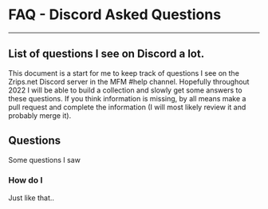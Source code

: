 # FAQ - Discord Asked Questions

---

## List of questions I see on Discord a lot.

This document is a start for me to keep track of questions I see on the Zrips.net Discord server in the MFM #help channel. Hopefully throughout 2022 I will be able to build a collection and slowly get some answers to these questions. If you think information is missing, by all means make a pull request and complete the information (I will most likely review it and probably merge it).

## Questions

Some questions I saw

### How do I

Just like that..